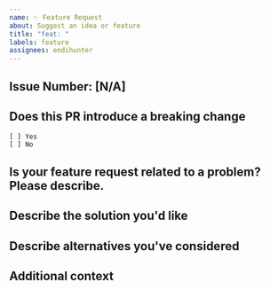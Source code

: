 ```yaml
---
name: ✨ Feature Request
about: Suggest an idea or feature
title: "feat: "
labels: feature
assignees: endihunter
---
```


## Issue Number: [N/A]

## Does this PR introduce a breaking change

    [ ] Yes
    [ ] No

<!-- If this PR contains a breaking change, please describe the impact and migration path for existing applications below. -->

## Is your feature request related to a problem? Please describe.

<!-- Please describe the problem you are trying to solve. -->

## Describe the solution you'd like

<!-- Please describe the desired behavior. -->

## Describe alternatives you've considered

<!-- Please describe the current behavior that you are modifying, or link to a relevant issue. -->

## Additional context

<!-- Add any other context or screenshots about the feature request here. -->
